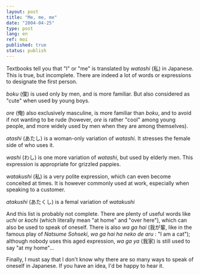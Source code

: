 ```yaml
---
layout: post
title: "Me, me, me"
date: "2004-04-25"
type: post
lang: en
ref: moi
published: true
status: publish
---
```




Textbooks tell you that "I" or "me" is translated by _watashi_ (私) in Japanese. This is true, but incomplete. There are indeed a lot of words or expressions to designate the first person.

_boku_ (僕) is used only by men, and is more familiar. But also considered as "cute" when used by young boys.

_ore_ (俺) also exclusively masculine, is more familiar than _boku_, and to avoid if not wanting to be rude (however, _ore_ is rather "cool" among young people, and more widely used by men when they are among themselves).

_atashi_ (あたし) is a woman-only variation of _watashi_. It stresses the female side of who uses it.

_washi_ (わし) is one more variation of _watashi_, but used by elderly men. This expression is appropriate for grizzled pappies.

_watakushi_ (私) is a very polite expression, which can even become conceited at times. It is however commonly used at work, especially when speaking to a customer.

_atakushi_ (あたくし) is a femal variation of _watakushi_

And this list is probably not complete. There are plenty of useful words like _uchi_ or _kochi_ (which literally mean "at home" and "over here"), which can also be used to speak of oneself. There is also _wa ga hai_ (我が輩, like in the famous play of _Natsume Sohseki_, _wa ga hai ha neko de aru_ : "I am a cat"); although nobody uses this aged expression, _wa ga ya_ (我家) is still used to say "at my home"...

Finally, I must say that I don't know why there are so many ways to speak of oneself in Japanese. If you have an idea, I'd be happy to hear it.


